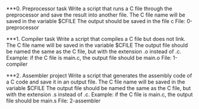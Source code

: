 ***0. Preprocessor task
Write a script that runs a C file through the preprocessor and save the result into another file.
    The C file name will be saved in the variable $CFILE
    The output should be saved in the file c
 File: 0-preprocessor

***1. Compiler task 
Write a script that compiles a C file but does not link.
    The C file name will be saved in the variable $CFILE
    The output file should be named the same as the C file, but with the extension .o instead of .c.
    Example: if the C file is main.c, the output file should be main.o
 File: 1-compiler

***2. Assembler project
Write a script that generates the assembly code of a C code and save it in an output file.
    The C file name will be saved in the variable $CFILE
    The output file should be named the same as the C file, but with the extension .s instead of .c.
    Example: if the C file is main.c, the output file should be main.s
 File: 2-assembler
